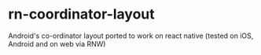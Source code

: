 # rn-coordinator-layout
Android's co-ordinator layout ported to work on react native (tested on iOS, Android and on web via RNW)
